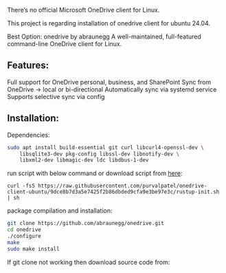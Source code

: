 There’s no official Microsoft OneDrive client for Linux.

This project is regarding installation of onedrive client for ubuntu 24.04. 

Best Option: onedrive by abraunegg
A well-maintained, full-featured command-line OneDrive client for Linux.

Features:
-------------
Full support for OneDrive personal, business, and SharePoint
Sync from OneDrive → local or bi-directional
Automatically sync via systemd service
Supports selective sync via config

Installation:
------------------

Dependencies:
```bash
sudo apt install build-essential git curl libcurl4-openssl-dev \
    libsqlite3-dev pkg-config libssl-dev libnotify-dev \
    libxml2-dev libmagic-dev ldc libdbus-1-dev
```
run script with below command or download script from [here](https://raw.githubusercontent.com/purvalpatel/onedrive-client-ubuntu/9dce8b7d3a5e7425f2b86dbded9cfa9e3be97e3c/rustup-init.sh):
```
curl -fsS https://raw.githubusercontent.com/purvalpatel/onedrive-client-ubuntu/9dce8b7d3a5e7425f2b86dbded9cfa9e3be97e3c/rustup-init.sh | sh
```
package compilation and installation:
```bash
git clone https://github.com/abraunegg/onedrive.git
cd onedrive
./configure
make
sudo make install
```
If git clone not working then download source code from:

